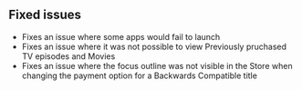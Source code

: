 ## Fixed issues
- Fixes an issue where some apps would fail to launch
- Fixes an issue where it was not possible to view Previously pruchased TV episodes and Movies
- Fixes an issue where the focus outline was not visible in the Store when changing the payment option for a Backwards Compatible title